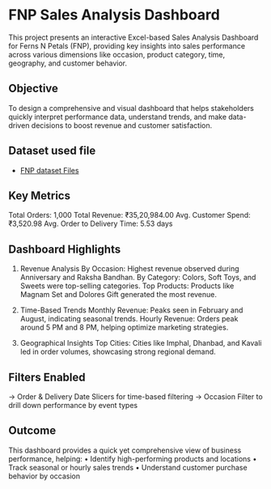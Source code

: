# FNP Sales Analysis Dashboard
This project presents an interactive Excel-based Sales Analysis Dashboard for Ferns N Petals (FNP), providing key insights into sales performance across various dimensions like occasion, product category, time, geography, and customer behavior.
## Objective
To design a comprehensive and visual dashboard that helps stakeholders quickly interpret performance data, understand trends, and make data-driven decisions to boost revenue and customer satisfaction.

## Dataset used file
- <a href="https://github.com/dhruv-kad1a/FNP-Sales-Analysis-Dashboard/tree/main/Dataset"> FNP dataset Files </a>

##  Key Metrics
Total Orders: 1,000
Total Revenue: ₹35,20,984.00
Avg. Customer Spend: ₹3,520.98
Avg. Order to Delivery Time: 5.53 days

## Dashboard Highlights
1) Revenue Analysis
By Occasion: Highest revenue observed during Anniversary and Raksha Bandhan.
By Category: Colors, Soft Toys, and Sweets were top-selling categories.
Top Products: Products like Magnam Set and Dolores Gift generated the most revenue.

2) Time-Based Trends
Monthly Revenue: Peaks seen in February and August, indicating seasonal trends.
Hourly Revenue: Orders peak around 5 PM and 8 PM, helping optimize marketing strategies.

3) Geographical Insights
Top Cities: Cities like Imphal, Dhanbad, and Kavali led in order volumes, showcasing strong regional demand.

## Filters Enabled
-> Order & Delivery Date Slicers for time-based filtering
-> Occasion Filter to drill down performance by event types

## Outcome
This dashboard provides a quick yet comprehensive view of business performance, helping:
• Identify high-performing products and locations
• Track seasonal or hourly sales trends
• Understand customer purchase behavior by occasion
